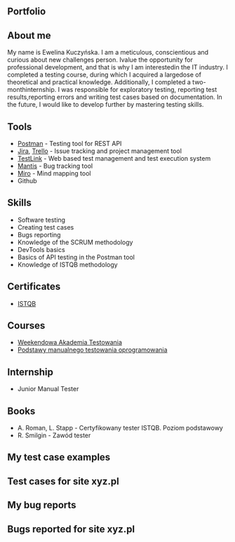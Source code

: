 ## Portfolio

## About me
My name is Ewelina Kuczyńska. I am a meticulous, conscientious and curious about new challenges person. Ivalue the opportunity for professional development, and that is why I am interestedin the IT industry. I completed a testing course, during which I acquired a largedose of theoretical and practical knowledge. Additionally, I completed a two-monthinternship. I was responsible for exploratory testing, reporting test results,reporting errors and writing test cases based on documentation. In the future, I would like to develop further by mastering testing skills.

## Tools

* [Postman](https://www.postman.com/) - Testing tool for REST API
* [Jira](https://www.atlassian.com/pl/software/jira), [Trello](https://trello.com/) - Issue tracking and project management tool
* [TestLink](https://testlink.org/) - Web based test management and test execution system
* [Mantis](https://www.mantisbt.org/) - Bug tracking tool
* [Miro](https://miro.com/pl/) - Mind mapping tool
* Github

## Skills

* Software testing
* Creating test cases
* Bugs reporting
* Knowledge of the SCRUM methodology
* DevTools basics
* Basics of API testing in the Postman tool
* Knowledge of ISTQB methodology

## Certificates

* [ISTQB](https://sjsi.org/)

## Courses

* [Weekendowa Akademia Testowania](https://testuj-new.s3.eu-central-1.amazonaws.com/AT_Harmonogram_pakiet_ekspert_weekendowa_5_00bef05a93.pdf)
* [Podstawy manualnego testowania oprogramowania](https://www.udemy.com/certificate/UC-5ac511ef-2a0f-4a32-8778-49ec414496b4/)

## Internship

* Junior Manual Tester

## Books
* A. Roman, L. Stapp - Certyfikowany tester ISTQB. Poziom podstawowy
* R. Smilgin - Zawód tester

## My test case examples

## Test cases for site xyz.pl

## My bug reports

## Bugs reported for site xyz.pl

